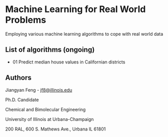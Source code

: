 # Machine Learning for Real World Problems

Employing various machine learning algorithms to cope with real world data

## List of algorithms (ongoing)
* 01 Predict median house values in Californian districts

## Authors

Jiangyan Feng - jf8@illinois.edu

Ph.D. Candidate

Chemical and Bimolecular Engineering

University of Illinois at Urbana-Champaign

200 RAL, 600 S. Mathews Ave., Urbana IL 61801



